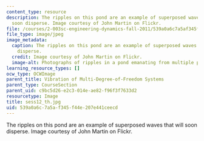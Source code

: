 ```yaml
---
content_type: resource
description: The ripples on this pond are an example of superposed waves that will
  soon disperse. Image courtesy of John Martin on Flickr.
file: /courses/2-003sc-engineering-dynamics-fall-2011/539a0a6c7a5af345f44e207e441ceecd_sess12_th.jpg
file_type: image/jpeg
image_metadata:
  caption: The ripples on this pond are an example of superposed waves that will soon
    disperse.
  credit: Image courtesy of John Martin on Flickr.
  image-alt: Photographs of ripples in a pond emanating from multiple points.
learning_resource_types: []
ocw_type: OCWImage
parent_title: Vibration of Multi-Degree-of-Freedom Systems
parent_type: CourseSection
parent_uid: c9bc5d26-e2c3-014e-ae82-f96f3f7633d2
resourcetype: Image
title: sess12_th.jpg
uid: 539a0a6c-7a5a-f345-f44e-207e441ceecd
---
```

The ripples on this pond are an example of superposed waves that will soon disperse. Image courtesy of John Martin on Flickr.

